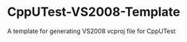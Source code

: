 CppUTest-VS2008-Template
========================

A template for generating VS2008 vcproj file for CppUTest